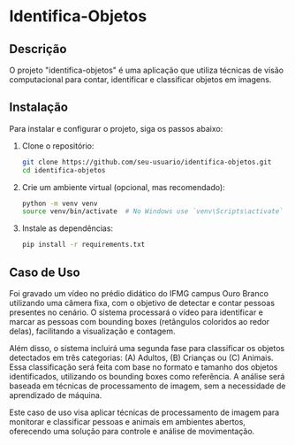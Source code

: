 # Identifica-Objetos

## Descrição

O projeto "identifica-objetos" é uma aplicação que utiliza técnicas de visão computacional para contar, identificar e classificar objetos em imagens. 

## Instalação
Para instalar e configurar o projeto, siga os passos abaixo:

1. Clone o repositório:
    ```sh
    git clone https://github.com/seu-usuario/identifica-objetos.git
    cd identifica-objetos
    ```

2. Crie um ambiente virtual (opcional, mas recomendado):
    ```sh
    python -m venv venv
    source venv/bin/activate  # No Windows use `venv\Scripts\activate`
    ```

3. Instale as dependências:
    ```sh
    pip install -r requirements.txt
    ```

## Caso de Uso

Foi gravado um vídeo no prédio didático do IFMG campus Ouro Branco utilizando uma câmera fixa, com o objetivo de detectar e contar pessoas presentes no cenário. O sistema processará o vídeo para identificar e marcar as pessoas com bounding boxes (retângulos coloridos ao redor delas), facilitando a visualização e contagem.

Além disso, o sistema incluirá uma segunda fase para classificar os objetos detectados em três categorias: (A) Adultos, (B) Crianças ou (C) Animais. Essa classificação será feita com base no formato e tamanho dos objetos identificados, utilizando os bounding boxes como referência. A análise será baseada em técnicas de processamento de imagem, sem a necessidade de aprendizado de máquina.

Este caso de uso visa aplicar técnicas de processamento de imagem para monitorar e classificar pessoas e animais em ambientes abertos, oferecendo uma solução para controle e análise de movimentação.
